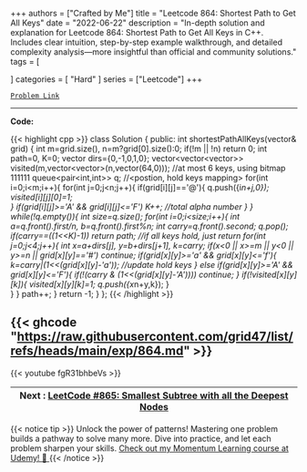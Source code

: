 
+++
authors = ["Crafted by Me"]
title = "Leetcode 864: Shortest Path to Get All Keys"
date = "2022-06-22"
description = "In-depth solution and explanation for Leetcode 864: Shortest Path to Get All Keys in C++. Includes clear intuition, step-by-step example walkthrough, and detailed complexity analysis—more insightful than official and community solutions."
tags = [
    
]
categories = [
    "Hard"
]
series = ["Leetcode"]
+++



[`Problem Link`](https://leetcode.com/problems/shortest-path-to-get-all-keys/description/)

---

**Code:**

{{< highlight cpp >}}
class Solution {
public:
    int shortestPathAllKeys(vector<string>& grid) {
    int m=grid.size(), n=m?grid[0].size():0;
    if(!m || !n) return 0;
    int path=0, K=0;
    vector<int> dirs={0,-1,0,1,0};
    vector<vector<vector<bool>>> visited(m,vector<vector<bool>>(n,vector<bool>(64,0))); //at most 6 keys, using bitmap 111111
    queue<pair<int,int>> q; //<postion, hold keys mapping>
    for(int i=0;i<m;i++){
        for(int j=0;j<n;j++){
            if(grid[i][j]=='@'){
                q.push({i*n+j,0});
                visited[i][j][0]=1;                    
            }
            if(grid[i][j]>='A' && grid[i][j]<='F') K++; //total alpha number
        }
    }
    while(!q.empty()){
        int size=q.size();
        for(int i=0;i<size;i++){
            int a=q.front().first/n, b=q.front().first%n;
            int carry=q.front().second;
            q.pop();        
            if(carry==((1<<K)-1)) return path; //if all keys hold, just return 
            for(int j=0;j<4;j++){
                int x=a+dirs[j], y=b+dirs[j+1], k=carry;
                if(x<0 || x>=m || y<0 || y>=n || grid[x][y]=='#') continue;
                if(grid[x][y]>='a' && grid[x][y]<='f'){
                    k=carry|(1<<(grid[x][y]-'a')); //update hold keys
                }
                else if(grid[x][y]>='A' && grid[x][y]<='F'){
                    if(!(carry & (1<<(grid[x][y]-'A')))) continue;
                }
                if(!visited[x][y][k]){
                    visited[x][y][k]=1;
                    q.push({x*n+y,k});
               }                
            }
        }
        path++;
    }
    return -1;
}
};
{{< /highlight >}}

{{< ghcode "https://raw.githubusercontent.com/grid47/list/refs/heads/main/exp/864.md" >}}
---
{{< youtube fgR31bhbeVs >}}

| Next : [LeetCode #865: Smallest Subtree with all the Deepest Nodes](grid47.xyz/leetcode_865) |
| --- |
{{< notice tip >}}
Unlock the power of patterns! Mastering one problem builds a pathway to solve many more. Dive into practice, and let each problem sharpen your skills. [Check out my Momentum Learning course at Udemy! 🚀 ](https://www.udemy.com/course/algorithms-and-data-structures-in-cpp/)
{{< /notice >}}

